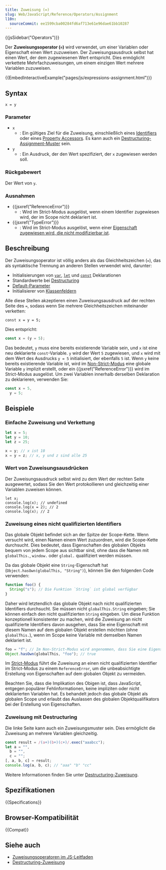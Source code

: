 ```yaml
---
title: Zuweisung (=)
slug: Web/JavaScript/Reference/Operators/Assignment
l10n:
  sourceCommit: ee1599cba00284fd6af713e61e96dae61bb10287
---
```


{{jsSidebar("Operators")}}

Der **Zuweisungsoperator (`=`)** wird verwendet, um einer Variablen oder Eigenschaft einen Wert zuzuweisen. Der Zuweisungsausdruck selbst hat einen Wert, der dem zugewiesenen Wert entspricht. Dies ermöglicht verkettete Mehrfachzuweisungen, um einem einzigen Wert mehrere Variablen zuzuweisen.

{{EmbedInteractiveExample("pages/js/expressions-assignment.html")}}

## Syntax

```js-nolint
x = y
```

### Parameter

- `x`
  - : Ein gültiges Ziel für die Zuweisung, einschließlich eines [Identifiers](/de/docs/Web/JavaScript/Reference/Lexical_grammar#identifiers) oder eines [Property Accessors](/de/docs/Web/JavaScript/Reference/Operators/Property_accessors). Es kann auch ein [Destructuring-Assignment-Muster](/de/docs/Web/JavaScript/Reference/Operators/Destructuring_assignment) sein.
- `y`
  - : Ein Ausdruck, der den Wert spezifiziert, der `x` zugewiesen werden soll.

### Rückgabewert

Der Wert von `y`.

### Ausnahmen

- {{jsxref("ReferenceError")}}
  - : Wird im Strict-Modus ausgelöst, wenn einem Identifier zugewiesen wird, der im Scope nicht deklariert ist.
- {{jsxref("TypeError")}}
  - : Wird im Strict-Modus ausgelöst, wenn einer [Eigenschaft zugewiesen wird, die nicht modifizierbar ist](/de/docs/Web/JavaScript/Reference/Strict_mode#failing_to_assign_to_object_properties).

## Beschreibung

Der Zuweisungsoperator ist völlig anders als das Gleichheitszeichen (`=`), das als syntaktische Trennung an anderen Stellen verwendet wird, darunter:

- Initialisierungen von [`var`](/de/docs/Web/JavaScript/Reference/Statements/var), [`let`](/de/docs/Web/JavaScript/Reference/Statements/let) und [`const`](/de/docs/Web/JavaScript/Reference/Statements/const) Deklarationen
- Standardwerte bei [Destructuring](/de/docs/Web/JavaScript/Reference/Operators/Destructuring_assignment#default_value)
- [Default-Parameter](/de/docs/Web/JavaScript/Reference/Functions/Default_parameters)
- Initialisierer von [Klassenfeldern](/de/docs/Web/JavaScript/Reference/Classes/Public_class_fields)

Alle diese Stellen akzeptieren einen Zuweisungsausdruck auf der rechten Seite des `=`, sodass wenn Sie mehrere Gleichheitszeichen miteinander verketten:

```js-nolint
const x = y = 5;
```

Dies entspricht:

```js
const x = (y = 5);
```

Das bedeutet, `y` muss eine bereits existierende Variable sein, und `x` ist eine neu deklarierte `const`-Variable. `y` wird der Wert `5` zugewiesen, und `x` wird mit dem Wert des Ausdrucks `y = 5` initialisiert, der ebenfalls `5` ist. Wenn `y` keine bereits existierende Variable ist, wird im [Non-Strict-Modus](/de/docs/Web/JavaScript/Reference/Strict_mode) eine globale Variable `y` implizit erstellt, oder ein {{jsxref("ReferenceError")}} wird im Strict-Modus ausgelöst. Um zwei Variablen innerhalb derselben Deklaration zu deklarieren, verwenden Sie:

```js
const x = 5,
  y = 5;
```

## Beispiele

### Einfache Zuweisung und Verkettung

```js
let x = 5;
let y = 10;
let z = 25;

x = y; // x ist 10
x = y = z; // x, y und z sind alle 25
```

### Wert von Zuweisungsausdrücken

Der Zuweisungsausdruck selbst wird zu dem Wert der rechten Seite ausgewertet, sodass Sie den Wert protokollieren und gleichzeitig einer Variablen zuweisen können.

```js-nolint
let x;
console.log(x); // undefined
console.log(x = 2); // 2
console.log(x); // 2
```

### Zuweisung eines nicht qualifizierten Identifiers

Das globale Objekt befindet sich an der Spitze der Scope-Kette. Wenn versucht wird, einen Namen einem Wert zuzuordnen, wird die Scope-Kette durchsucht. Dies bedeutet, dass Eigenschaften des globalen Objekts bequem von jedem Scope aus sichtbar sind, ohne dass die Namen mit `globalThis.`, `window.` oder `global.` qualifiziert werden müssen.

Da das globale Objekt eine `String`-Eigenschaft hat (`Object.hasOwn(globalThis, "String")`), können Sie den folgenden Code verwenden:

```js
function foo() {
  String("s"); // Die Funktion `String` ist global verfügbar
}
```

Daher wird letztendlich das globale Objekt nach nicht qualifizierten Identifiers durchsucht. Sie müssen nicht `globalThis.String` eingeben; Sie können einfach den nicht qualifizierten `String` eingeben. Um diese Funktion konzeptionell konsistenter zu machen, wird die Zuweisung an nicht qualifizierte Identifiers davon ausgehen, dass Sie eine Eigenschaft mit diesem Namen auf dem globalen Objekt erstellen möchten (ohne `globalThis.`), wenn im Scope keine Variable mit demselben Namen deklariert ist.

```js
foo = "f"; // Im Non-Strict-Modus wird angenommen, dass Sie eine Eigenschaft namens `foo` auf dem globalen Objekt erstellen möchten
Object.hasOwn(globalThis, "foo"); // true
```

Im [Strict-Modus](/de/docs/Web/JavaScript/Reference/Strict_mode#assigning_to_undeclared_variables) führt die Zuweisung an einen nicht qualifizierten Identifier im Strict-Modus zu einem `ReferenceError`, um die unbeabsichtigte Erstellung von Eigenschaften auf dem globalen Objekt zu vermeiden.

Beachten Sie, dass die Implikation des Obigen ist, dass JavaScript, entgegen populärer Fehlinformationen, keine impliziten oder nicht deklarierten Variablen hat. Es behandelt jedoch das globale Objekt als globalen Scope und erlaubt das Auslassen des globalen Objektqualifikators bei der Erstellung von Eigenschaften.

### Zuweisung mit Destructuring

Die linke Seite kann auch ein Zuweisungsmuster sein. Dies ermöglicht die Zuweisung an mehrere Variablen gleichzeitig.

```js
const result = /(a+)(b+)(c+)/.exec("aaabcc");
let a = "",
  b = "",
  c = "";
[, a, b, c] = result;
console.log(a, b, c); // "aaa" "b" "cc"
```

Weitere Informationen finden Sie unter [Destructuring-Zuweisung](/de/docs/Web/JavaScript/Reference/Operators/Destructuring_assignment).

## Spezifikationen

{{Specifications}}

## Browser-Kompatibilität

{{Compat}}

## Siehe auch

- [Zuweisungsoperatoren im JS-Leitfaden](/de/docs/Web/JavaScript/Guide/Expressions_and_operators#assignment_operators)
- [Destructuring-Zuweisung](/de/docs/Web/JavaScript/Reference/Operators/Destructuring_assignment)
